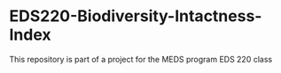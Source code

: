 # EDS220-Biodiversity-Intactness-Index
This repository is part of a project for the MEDS program EDS 220 class
